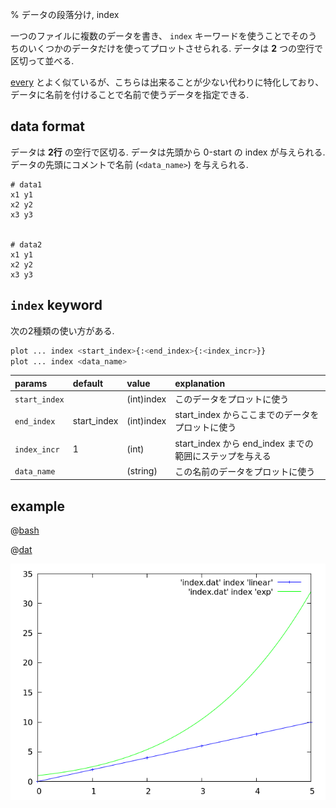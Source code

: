 % データの段落分け, index

一つのファイルに複数のデータを書き、
`index` キーワードを使うことでそのうちのいくつかのデータだけを使ってプロットさせられる.
データは **2** つの空行で区切って並べる.

[every](data.blocks.html) とよく似ているが、こちらは出来ることが少ない代わりに特化しており、
データに名前を付けることで名前で使うデータを指定できる.

## data format

データは **2行** の空行で区切る.
データは先頭から 0-start の index が与えられる.
データの先頭にコメントで名前 (`<data_name>`) を与えられる.

```dat
# data1
x1 y1
x2 y2
x3 y3


# data2
x1 y1
x2 y2
x3 y3
```

## `index` keyword

次の2種類の使い方がある.

```bash
plot ... index <start_index>{:<end_index>{:<index_incr>}}
plot ... index <data_name>
```

| params         | default     |        value | explanation                |
|:---------------|:------------|:-------------|:---------------------------|
| `start_index`  |             |   (int)index | このデータをプロットに使う |
| `end_index`    | start_index |   (int)index | start_index からここまでのデータをプロットに使う
| `index_incr`   | 1           |        (int) | start_index から end_index までの範囲にステップを与える |
| `data_name`    |             |     (string) | この名前のデータをプロットに使う |

## example

@[bash](data.index.gp)

@[dat](data.index.dat)

![](data.index.png)



